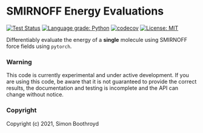 SMIRNOFF Energy Evaluations
===========================
[![Test Status](https://github.com/simonboothroyd/smirnoffee/actions/workflows/ci.yaml/badge.svg?branch=main)](https://github.com/simonboothroyd/smirnoffee/actions/workflows/ci.yaml)
[![Language grade: Python](https://img.shields.io/lgtm/grade/python/g/SimonBoothroyd/smirnoffee.svg?logo=lgtm&logoWidth=18)](https://lgtm.com/projects/g/simonboothroyd/smirnoffee/context:python)
[![codecov](https://codecov.io/gh/simonboothroyd/smirnoffee/branch/main/graph/badge.svg)](https://codecov.io/gh/simonboothroyd/smirnoffee/branch/main)
[![License: MIT](https://img.shields.io/badge/License-MIT-yellow.svg)](https://opensource.org/licenses/MIT)

Differentiably evaluate the energy of a **single** molecule using SMIRNOFF force fields using ``pytorch``.

### Warning

This code is currently experimental and under active development. If you are using this code,
be aware that it is not guaranteed to provide the correct results, the documentation and testing is incomplete and the
API can change without notice.

### Copyright

Copyright (c) 2021, Simon Boothroyd
